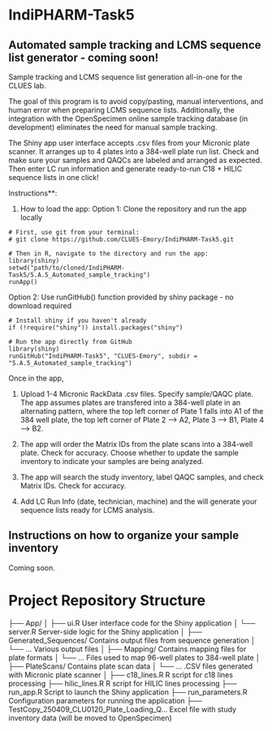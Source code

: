 # IndiPHARM-Task5
## Automated sample tracking and LCMS sequence list generator - coming soon!

Sample tracking and LCMS sequence list generation all-in-one for the CLUES lab.

The goal of this program is to avoid copy/pasting, manual interventions, and human error when preparing LCMS sequence lists. Additionally, the integration with the OpenSpecimen online sample tracking database (in development) eliminates the need for manual sample tracking. 

The Shiny app user interface accepts .csv files from your Micronic plate scanner. It arranges up to 4 plates into a 384-well plate run list. Check and make sure your samples and QAQCs are labeled and arranged as expected. Then enter LC run information and generate ready-to-run C18 + HILIC sequence lists in one click! 


Instructions**:

1. How to load the app: 
Option 1: Clone the repository and run the app locally
```
# First, use git from your terminal:
# git clone https://github.com/CLUES-Emory/IndiPHARM-Task5.git

# Then in R, navigate to the directory and run the app:
library(shiny)
setwd("path/to/cloned/IndiPHARM-Task5/5.A.5_Automated_sample_tracking")
runApp()
```

Option 2: Use runGitHub() function provided by shiny package - no download required

```
# Install shiny if you haven't already
if (!require("shiny")) install.packages("shiny")

# Run the app directly from GitHub
library(shiny)
runGitHub("IndiPHARM-Task5", "CLUES-Emory", subdir = "5.A.5_Automated_sample_tracking")
```

Once in the app,
1. Upload 1-4 Micronic RackData .csv files. Specify sample/QAQC plate. The app assumes plates are transfered into a 384-well plate in an alternating pattern, where the top left corner of Plate 1 falls into A1 of the 384 well plate, the top left corner of Plate 2 --> A2, Plate 3 --> B1, Plate 4 --> B2.

2. The app will order the Matrix IDs from the plate scans into a 384-well plate. Check for accuracy. Choose whether to update the sample inventory to indicate your samples are being analyzed.

3. The app will search the study inventory, label QAQC samples, and check Matrix IDs. Check for accuracy.

4. Add LC Run Info (date, technician, machine) and the will generate your sequence lists ready for LCMS analysis.

## Instructions on how to organize your sample inventory 

Coming soon.

# Project Repository Structure

├── App/
│   ├── ui.R                  User interface code for the Shiny application
│   └── server.R              Server-side logic for the Shiny application
│
├── Generated_Sequences/      Contains output files from sequence generation
│   └── ...                   Various output files
│
├── Mapping/                  Contains mapping files for plate formats
│   └── ...                   Files used to map 96-well plates to 384-well plate
│
├── PlateScans/               Contains plate scan data
│   └── ...                   .CSV files generated with Micronic plate scanner
│
├── c18_lines.R               R script for c18 lines processing
├── hilic_lines.R             R script for HILIC lines processing
├── run_app.R                 Script to launch the Shiny application
├── run_parameters.R          Configuration parameters for running the application
├── TestCopy_250409_CLU0120_Plate_Loading_Q...  Excel file with study inventory data (will be moved to OpenSpecimen)


